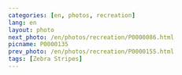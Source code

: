 ```yaml
---
categories: [en, photos, recreation]
lang: en
layout: photo
next_photo: /en/photos/recreation/P0000086.html
picname: P0000135
prev_photo: /en/photos/recreation/P0000155.html
tags: [Zebra Stripes]
---
```

